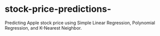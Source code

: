 # stock-price-predictions-
Predicting Apple stock price using Simple Linear Regression, Polynomial Regression, and K-Nearest Neighbor.

